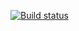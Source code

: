 [![Build status](https://ci.appveyor.com/api/projects/status/aclq8b3q39nmq690?svg=true)](https://ci.appveyor.com/project/shalom69/4-1rep)
